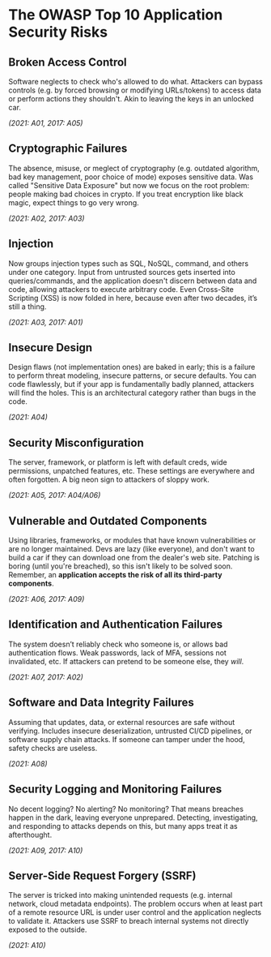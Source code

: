 # The OWASP Top 10 Application Security Risks

## Broken Access Control 

Software neglects to check who's allowed to do what. Attackers can bypass controls (e.g. by forced browsing or modifying URLs/tokens) to access data or perform actions they shouldn't. Akin to leaving the keys in an unlocked car.

_(2021: A01, 2017: A05)_

## Cryptographic Failures

The absence, misuse, or meglect of cryptography (e.g. outdated algorithm, bad key management, poor choice of mode) exposes sensitive data. Was called "Sensitive Data Exposure" but now we focus on the root problem: people making bad choices in crypto. If you treat encryption like black magic, expect things to go very wrong.

_(2021: A02, 2017: A03)_

## Injection

Now groups injection types such as SQL, NoSQL, command, and others under one category. Input from untrusted sources gets inserted into queries/commands, and the application doesn't discern between data and code, allowing attackers to execute arbitrary code. Even Cross-Site Scripting (XSS) is now folded in here, because even after two decades, it’s still a thing. 

_(2021: A03, 2017: A01)_

## Insecure Design

Design flaws (not implementation ones) are baked in early; this is a failure to perform threat modeling, insecure patterns, or secure defaults. You can code flawlessly, but if your app is fundamentally badly planned, attackers will find the holes. This is an architectural category rather than bugs in the code.

_(2021: A04)_

## Security Misconfiguration

The server, framework, or platform is left with default creds, wide permissions, unpatched features, etc. These settings are everywhere and often forgotten. A big neon sign to attackers of sloppy work.

_(2021: A05, 2017: A04/A06)_

## Vulnerable and Outdated Components

Using libraries, frameworks, or modules that have known vulnerabilities or are no longer maintained. Devs are lazy (like everyone), and don't want to build a car if they can download one from the dealer's web site. Patching is boring (until you're breached), so this isn't likely to be solved soon. Remember, an **application accepts the risk of all its third-party components**.

_(2021: A06, 2017: A09)_

## Identification and Authentication Failures

The system doesn’t reliably check who someone is, or allows bad authentication flows. Weak passwords, lack of MFA, sessions not invalidated, etc. If attackers can pretend to be someone else, they _will_.

_(2021: A07, 2017: A02)_

## Software and Data Integrity Failures

Assuming that updates, data, or external resources are safe without verifying. Includes insecure deserialization, untrusted CI/CD pipelines, or software supply chain attacks. If someone can tamper under the hood, safety checks are useless.

_(2021: A08)_

## Security Logging and Monitoring Failures

No decent logging? No alerting? No monitoring? That means breaches happen in the dark, leaving everyone unprepared. Detecting, investigating, and responding to attacks depends on this, but many apps treat it as afterthought.

_(2021: A09, 2017: A10)_

## Server-Side Request Forgery (SSRF)

The server is tricked into making unintended requests (e.g. internal network, cloud metadata endpoints). The problem occurs when at least part of a remote resource URL is under user control and the application neglects to validate it. Attackers use SSRF to breach internal systems not directly exposed to the outside.

_(2021: A10)_
